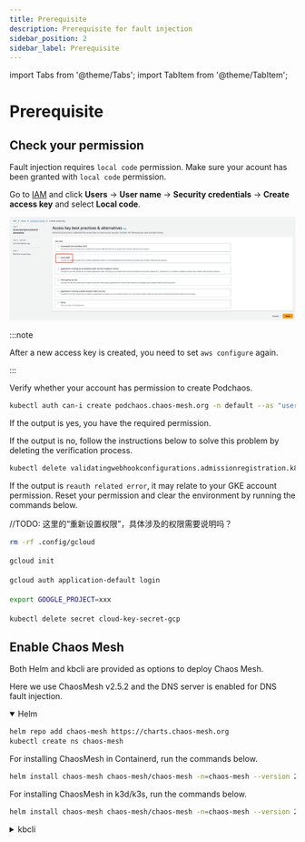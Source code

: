 ```yaml
---
title: Prerequisite
description: Prerequisite for fault injection
sidebar_position: 2
sidebar_label: Prerequisite
---
```


import Tabs from '@theme/Tabs';
import TabItem from '@theme/TabItem';

# Prerequisite

## Check your permission

Fault injection requires `local code` permission. Make sure your acount has been granted with `local code` permission.

<Tabs>
<TabItem value="EKS" label="EKS" default>

Go to [IAM](https://console.amazonaws.cn/iamv2/home?#/home) and click **Users** -> **User name** -> **Security credentials** -> **Create access key** and select **Local code**.

![Create access key](./../../img/kbcli-fault-local-code.png)

:::note

After a new access key is created, you need to set `aws configure` again.

:::

</TabItem>

<TabItem value="GKE" label="GKE">

Verify whether your account has permission to create Podchaos.

```bash
kubectl auth can-i create podchaos.chaos-mesh.org -n default --as "useraccont"
```

If the output is yes, you have the required permission.

If the output is no, follow the instructions below to solve this problem by deleting the verification process.

```bash
kubectl delete validatingwebhookconfigurations.admissionregistration.k8s.io chaos-mesh-validation-auth
```

If the output is `reauth related error`, it may relate to your GKE account permission. Reset your permission and clear the environment by running the commands below.

//TODO: 这里的“重新设置权限”，具体涉及的权限需要说明吗？

```bash
rm -rf .config/gcloud

gcloud init

gcloud auth application-default login

export GOOGLE_PROJECT=xxx

kubectl delete secret cloud-key-secret-gcp
```

</TabItem>

## Enable Chaos Mesh

Both Helm and kbcli are provided as options to deploy Chaos Mesh.

Here we use ChaosMesh v2.5.2 and the DNS server is enabled for DNS fault injection.

<details open>
<summary>Helm</summary>

```bash
helm repo add chaos-mesh https://charts.chaos-mesh.org
kubectl create ns chaos-mesh
```

For installing ChaosMesh in Containerd, run the commands below.

```bash
helm install chaos-mesh chaos-mesh/chaos-mesh -n=chaos-mesh --version 2.5.2 --set chaosDaemon.privileged=true --set dnsServer.create=true --set chaosDaemon.runtime=containerd --set chaosDaemon.socketPath=/run/containerd/containerd.sock
```

For installing ChaosMesh in k3d/k3s, run the commands below.

```bash
helm install chaos-mesh chaos-mesh/chaos-mesh -n=chaos-mesh --version 2.5.2 --set chaosDaemon.privileged=true --set dnsServer.create=true --set chaosDaemon.runtime=containerd --set chaosDaemon.socketPath=/run/k3s/containerd/containerd.sock
```

</details>

<details>
<summary>kbcli</summary>

For installing ChaosMesh in Containerd, run the command below.

```bash
kbcli addon enable fault-chaos-mesh
```

For installing ChaosMesh in k3d/k3s, run the command below.

```bash
kbcli addon enable fault-chaos-mesh --set dnsServer.create=true --set chaosDaemon.runtime=containerd --set chaosDaemon.socketPath=/run/k3s/containerd/containerd.sock
```

//TODO: tolerations 目前集群创建不需要设置了，这里是否要调整？

If you set taints, you can set tolerations following the commands below.

```bash
# Chaos-mesh follows the tolerations of kubeblocks by default
# You can specify tolerations for four components of fault-chaos-mesh, controllerManager, chaosDaemon, dashboard, and dnsServer, according to your needs.
# Once a component is specified with tolerations, the default toleration of all components fails. It is recommended to spcify tolerations for four components or none.
kbcli addon enable fault-chaos-mesh \
--tolerations '[{"key":"kb-controller","operator":"Equal","effect":"NoSchedule","value":"true"}]' \
--tolerations 'chaosDaemon:[{"key":"kb-controller","operator":"Equal","effect":"NoSchedule","value":"true"},{"key":"kb-data","operator":"Equal","effect":"NoSchedule","value":"true"}]' \
--tolerations 'dashboard:[{"key":"kb-controller","operator":"Equal","effect":"NoSchedule","value":"true"}]' \
--tolerations 'dnsServer:[{"key":"kb-controller","operator":"Equal","effect":"NoSchedule","value":"true"}]' 
```

</details>
